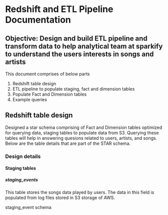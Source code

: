 # Redshift and ETL Pipeline Documentation

## Objective: Design and build ETL pipeline and transform data to help analytical team at sparkify to understand the users interests in songs and artists

This document comprises of below parts
1. Redshift table design
2. ETL pipeline to populate staging, fact and dimension tables
3. Populate Fact and Dimension tables
4. Example queries

## Redshift table design

Designed a star schema comprising of Fact and Dimension tables optimized for querying data, staging tables to populate data from S3. Querying these tables will help in answering quesions related to users, artists, and songs. Below are the table details that are part of the STAR schema.

### Design details

#### Staging tables
##### staging_events

This table stores the songs data played by users. The data in this field is populated from log files stored in S3 storage of AWS.

staging_event schema

